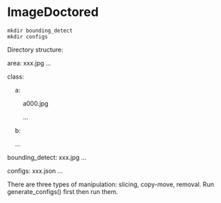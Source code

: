 # ImageDoctored

```shell
mkdir bounding_detect
mkdir configs
```
Directory structure:

area: xxx.jpg ...

class:

&emsp; a:
      
&emsp; &emsp; a000.jpg
    
&emsp; &emsp; ...
    
&emsp; b:
 
&emsp; ...

bounding_detect: xxx.jpg ...

configs: xxx.json ...

There are three types of manipulation: slicing, copy-move, removal. Run generate_configs() first then run them.

